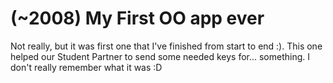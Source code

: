 # (~2008) My First OO app ever

Not really, but it was first one that I've finished from start to end :). This one helped our Student Partner to send some needed keys for... something. I don't really remember what it was :D
